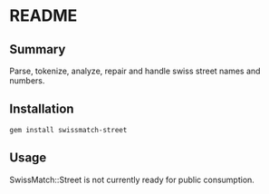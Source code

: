 README
======


Summary
-------
Parse, tokenize, analyze, repair and handle swiss street names and numbers.


Installation
------------
`gem install swissmatch-street`


Usage
-----
SwissMatch::Street is not currently ready for public consumption.
